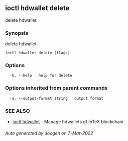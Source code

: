 ## ioctl hdwallet delete

delete hdwallet

### Synopsis

delete hdwallet

```
ioctl hdwallet delete [flags]
```

### Options

```
  -h, --help   help for delete
```

### Options inherited from parent commands

```
  -o, --output-format string   output format
```

### SEE ALSO

* [ioctl hdwallet](ioctl_hdwallet.md)	 - Manage hdwallets of IoTeX blockchain

###### Auto generated by docgen on 7-Mar-2022
